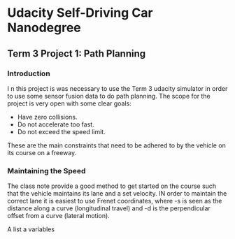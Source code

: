 # Udacity Self-Driving Car Nanodegree

## Term 3 Project 1: Path Planning

### Introduction
I n this project is was necessary to use the Term 3 udacity simulator in order to use some sensor fusion data to do path planning. The scope for the project is very open with some clear goals:
* Have zero collisions.
* Do not accelerate too fast.
* Do not exceed the speed limit.

These are the main constraints that need to be adhered to by the vehicle on its course on a freeway.

### Maintaining the Speed
The class note provide a good method to get started on the course such that the vehicle maintains its lane and a set velocity. IN order to maintain the correct lane it is easiest to use Frenet coordinates, where -s is seen as the distance along a curve (longitudinal travel) and -d is the perpendicular offset from a curve (lateral motion).

A list a variables 
